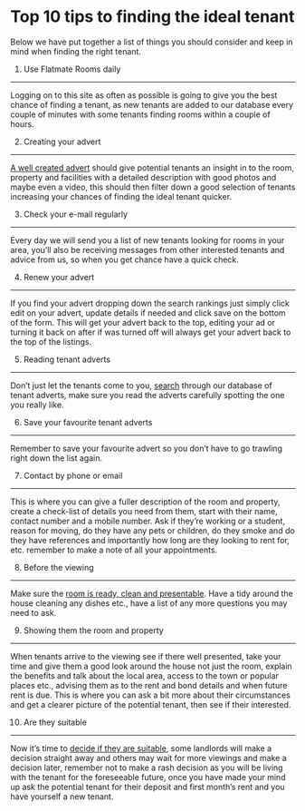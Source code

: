 Top 10 tips to finding the ideal tenant
=======================================

Below we have put together a list of things you should consider and keep in mind
when finding the right tenant.


1. Use Flatmate Rooms daily
---------------------------


Logging on to this site as often as possible is going to give you the best
chance of finding a tenant, as new tenants are added to our database every
couple of minutes with some tenants finding rooms within a couple of hours.


2. Creating your advert
-----------------------


[A well created advert](/p24) should give potential tenants an insight in to the
room, property and facilities with a detailed description with good photos and
maybe even a video, this should then filter down a good selection of tenants
increasing your chances of finding the ideal tenant quicker.


3. Check your e-mail regularly
------------------------------


Every day we will send you a list of new tenants looking for rooms in your area,
you’ll also be receiving messages from other interested tenants and advice from
us, so when you get chance have a quick check.


4. Renew your advert
--------------------


If you find your advert dropping down the search rankings just simply click edit
on your advert, update details if needed and click save on the bottom of the
form. This will get your advert back to the top, editing your ad or turning it
back on after if was turned off will always get your advert back to the top of
the listings.


5. Reading tenant adverts
-------------------------


Don’t just let the tenants come to you, [search](/search) through our database
of tenant adverts, make sure you read the adverts carefully spotting the one you
really like.


6. Save your favourite tenant adverts
-------------------------------------


Remember to save your favourite advert so you don’t have to go trawling right
down the list again.


7. Contact by phone or email
----------------------------


This is where you can give a fuller description of the room and property, create
a check-list of details you need from them, start with their name, contact
number and a mobile number. Ask if they’re working or a student, reason for
moving, do they have any pets or children, do they smoke and do they have
references and importantly how long are they looking to rent for, etc. remember
to make a note of all your appointments.


8. Before the viewing
---------------------


Make sure the [room is ready, clean and presentable](/p25). Have a tidy around
the house cleaning any dishes etc., have a list of any more questions you may
need to ask.


9. Showing them the room and property
-------------------------------------


When tenants arrive to the viewing see if there well presented, take your time
and give them a good look around the house not just the room, explain the
benefits and talk about the local area, access to the town or popular places
etc., advising them as to the rent and bond details and when future rent is due.
This is where you can ask a bit more about their circumstances and get a clearer
picture of the potential tenant, then see if their interested.


10. Are they suitable
---------------------


Now it’s time to [decide if they are suitable](/p29), some landlords will make a
decision straight away and others may wait for more viewings and make a decision
later, remember not to make a rash decision as you will be living with the
tenant for the foreseeable future, once you have made your mind up ask the
potential tenant for their deposit and first month’s rent and you have yourself
a new tenant.


